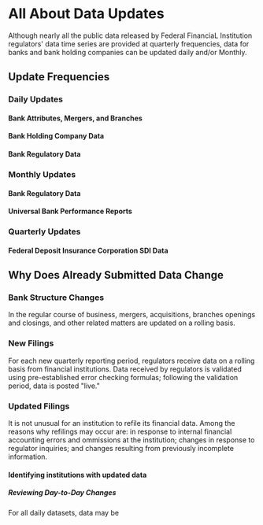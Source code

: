 # All About Data Updates

Although nearly all the public data released by Federal FinanciaL Institution regulators' data time series are provided at quarterly frequencies, data for banks and bank holding companies can be updated daily and/or Monthly.

## Update Frequencies

### Daily Updates

#### Bank Attributes, Mergers, and Branches

#### Bank Holding Company Data

#### Bank Regulatory Data

### Monthly Updates

#### Bank Regulatory Data

#### Universal Bank Performance Reports

### Quarterly Updates

#### Federal Deposit Insurance Corporation SDI Data

## Why Does Already Submitted Data Change

### Bank Structure Changes

In the regular course of business, mergers, acquisitions, branches openings and closings, and other related matters are updated on a rolling basis.

### New Filings

For each new quarterly reporting period, regulators receive data on a rolling basis from financial institutions. Data received by regulators is validated using pre-established error checking formulas; following the validation period, data is posted "live."

### Updated Filings

It is not unusual for an institution to refile its financial data. Among the reasons why refilings may occur are: in response to internal financial accounting errors and ommissions at the institution; changes in response to regulator inquiries; and changes resulting from previously incomplete information.

#### Identifying institutions with updated data

##### Reviewing Day-to-Day Changes

For all daily datasets, data may be 